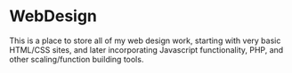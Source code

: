 # WebDesign

This is a place to store all of my web design work, starting with very basic HTML/CSS sites, and later incorporating Javascript functionality, PHP, and other scaling/function building tools.
